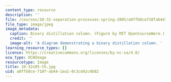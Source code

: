 ```yaml
---
content_type: resource
description: ''
file: /courses/10-32-separation-processes-spring-2005/a0ffb0ce710fab441ea10c3cd42c4b82_10-32s05-th.jpg
file_type: image/jpeg
image_metadata:
  caption: Binary distillation column. (Figure by MIT OpenCourseWare.)
  credit: ''
  image-alt: 'A diagram demonstrating a binary distillation column. '
learning_resource_types: []
license: https://creativecommons.org/licenses/by-nc-sa/4.0/
ocw_type: OCWImage
resourcetype: Image
title: 10-32s05-th.jpg
uid: a0ffb0ce-710f-ab44-1ea1-0c3cd42c4b82
---
```

